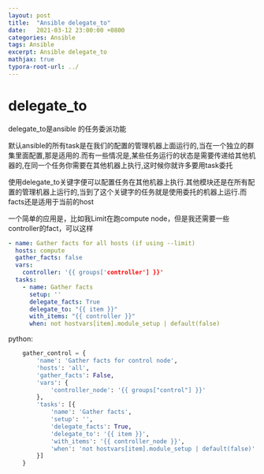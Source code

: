 ```yaml
---
layout: post
title:  "Ansible delegate_to"
date:   2021-03-12 23:00:00 +0800
categories: Ansible
tags: Ansible
excerpt: Ansible delegate_to
mathjax: true
typora-root-url: ../
---
```


# delegate_to

delegate_to是ansible 的任务委派功能

默认ansible的所有task是在我们的配置的管理机器上面运行的,当在一个独立的群集里面配置,那是适用的.而有一些情况是,某些任务运行的状态是需要传递给其他机器的,在同一个任务你需要在其他机器上执行,这时候你就许多要用task委托

使用delegate_to关键字便可以配置任务在其他机器上执行.其他模块还是在所有配置的管理机器上运行的,当到了这个关键字的任务就是使用委托的机器上运行.而facts还是适用于当前的host

一个简单的应用是，比如我Limit在跑compute node，但是我还需要一些controller的fact，可以这样

```yaml
- name: Gather facts for all hosts (if using --limit)
  hosts: compute
  gather_facts: false
  vars:
    controller: '{{ groups['controller'] }}'
  tasks:
    - name: Gather facts
      setup: ''
      delegate_facts: True
      delegate_to: "{{ item }}"
      with_items: "{{ controller }}"
      when: not hostvars[item].module_setup | default(false)
```

python:

```python
    gather_control = {
        'name': 'Gather facts for control node',
        'hosts': 'all',
        'gather_facts': False,
        'vars': {
            'controller_node': '{{ groups["control"] }}'
        },
        'tasks': [{
            'name': 'Gather facts',
            'setup': '',
            'delegate_facts': True,
            'delegate_to': '{{ item }}',
            'with_items': '{{ controller_node }}',
            'when': 'not hostvars[item].module_setup | default(false)'
        }]
    }
```

